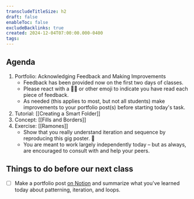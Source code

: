 ```yaml
---
transcludeTitleSize: h2
draft: false
enableToc: false
excludeBacklinks: true
created: 2024-12-04T07:00:00.000-0400
tags:
---
```

## Agenda
1. Portfolio: Acknowledging Feedback and Making Improvements
	- Feedback has been provided now on the first two days of classes.
	- Please react with a 👍🏼 or other emoji to indicate you have read each piece of feedback.
	- As needed (this applies to most, but not all students) make improvements to your portfolio post(s) before starting today's task.
1. Tutorial: [[Creating a Smart Folder]]
2. Concept: [[Fills and Borders]]
3. Exercise: [[Ramones]]
	- Show that you really understand iteration and sequence by reproducing this gig poster. 🎸
	- You are meant to work largely independently today – but as always, are encouraged to consult with and help your peers.
	  
## Things to do before our next class
- [ ] Make a portfolio post [on Notion](https://notion.so) and summarize what you've learned today about patterning, iteration, and loops.